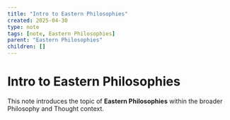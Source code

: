 ```yaml
---
title: "Intro to Eastern Philosophies"
created: 2025-04-30
type: note
tags: [note, Eastern Philosophies]
parent: "Eastern Philosophies"
children: []
---
```


# Intro to Eastern Philosophies

This note introduces the topic of **Eastern Philosophies** within the broader Philosophy and Thought context.
